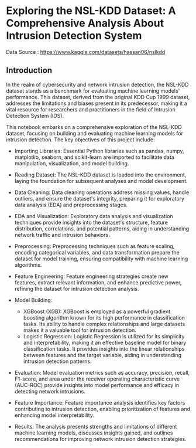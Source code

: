 # Exploring the NSL-KDD Dataset: A Comprehensive Analysis About Intrusion Detection System
Data Source : https://www.kaggle.com/datasets/hassan06/nslkdd
## Introduction
In the realm of cybersecurity and network intrusion detection, the NSL-KDD dataset stands as a benchmark for evaluating machine learning models' performance. This dataset, derived from the original KDD Cup 1999 dataset, addresses the limitations and biases present in its predecessor, making it a vital resource for researchers and practitioners in the field of Intrusion Detection System (IDS).

This notebook embarks on a comprehensive exploration of the NSL-KDD dataset, focusing on building and evaluating machine learning models for intrusion detection. The key objectives of this project include:

- Importing Libraries: Essential Python libraries such as pandas, numpy, matplotlib, seaborn, and scikit-learn are imported to facilitate data manipulation, visualization, and model building.

- Reading Dataset: The NSL-KDD dataset is loaded into the environment, laying the foundation for subsequent analyses and model development.

- Data Cleaning: Data cleaning operations address missing values, handle outliers, and ensure the dataset's integrity, preparing it for exploratory data analysis (EDA) and preprocessing stages.

- EDA and Visualization: Exploratory data analysis and visualization techniques provide insights into the dataset's structure, feature distribution, correlations, and potential patterns, aiding in understanding network traffic and intrusion behaviors.

- Preprocessing: Preprocessing techniques such as feature scaling, encoding categorical variables, and data transformation prepare the dataset for model training, ensuring compatibility with machine learning algorithms.

- Feature Engineering: Feature engineering strategies create new features, extract relevant information, and enhance predictive power, refining the dataset for intrusion detection analysis.

- Model Building:

  - XGBoost (XGB): XGBoost is employed as a powerful gradient boosting algorithm known for its high performance in classification tasks. Its ability to handle complex relationships and large datasets makes it a valuable tool for intrusion detection.
  - Logistic Regression: Logistic Regression is utilized for its simplicity and interpretability, making it an effective baseline model for binary classification tasks. It provides insights into the linear relationships between features and the target variable, aiding in understanding intrusion detection patterns.
    
- Evaluation: Model evaluation metrics such as accuracy, precision, recall, F1-score, and area under the receiver operating characteristic curve (AUC-ROC) provide insights into model performance and efficacy in detecting network intrusions.

- Feature Importance: Feature importance analysis identifies key factors contributing to intrusion detection, enabling prioritization of features and enhancing model interpretability.

- Results: The analysis presents strengths and limitations of different machine learning models, discusses insights gained, and outlines recommendations for improving network intrusion detection strategies.
